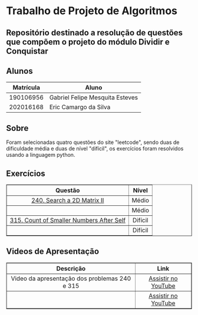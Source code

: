 
# Trabalho de Projeto de Algoritmos

## Repositório destinado a resolução de questões que compõem o projeto do módulo Dividir e Conquistar

## Alunos
|Matrícula | Aluno |
| -- | -- |
| 190106956  |  Gabriel Felipe Mesquita Esteves |
| 202016168  |  Eric Camargo da Silva |

## Sobre 
Foram selecionadas quatro questões do site "leetcode", sendo duas de dificuldade média
e duas de nível "difícil", os exercícios foram resolvidos usando a linguagem python.

## Exercícios

<table border="1" style="width: 100%; text-align: center;">
    <thead>
        <tr>
            <th>Questão</th>
            <th>Nível</th>
        </tr>
    </thead>
    <tbody>
        <tr>
            <td><a href=https://leetcode.com/problems/search-a-2d-matrix-ii/description/" target="_blank">240. Search a 2D Matrix II</a></td>
            <td>Médio</td>
        </tr>
        <tr>
            <td><a =problem-list-v2&envId=greedy" target="_blank"></a></td>
            <td>Médio</td>
        </tr>
        <tr>
            <td><a href= https://leetcode.com/problems/count-of-smaller-numbers-after-self/description/" target="_blank">315. Count of Smaller Numbers After Self</a></td>
            <td>Difícil</td>
        </tr>
        <tr>
            <td><a href= target= ></a></td>
            <td>Difícil</td>
        </tr>
    </tbody>
</table>


## Videos de Apresentação

<table border="1" style="width: 100%; text-align: center;">
    <thead>
        <tr>
            <th>Descrição</th>
            <th>Link</th>
        </tr>
    </thead>
    <tbody>
        <tr>
            <td>Video da apresentação dos problemas 240 e 315 </td>
            <td><a href="https://youtu.be/ZDtINFlkTRY">Assistir no YouTube</a></td>
        </tr>
        <tr>
            <td> </td>
            <td><a href= target="_blank">Assistir no YouTube</a></td>
        </tr>
    </tbody>
</table>

